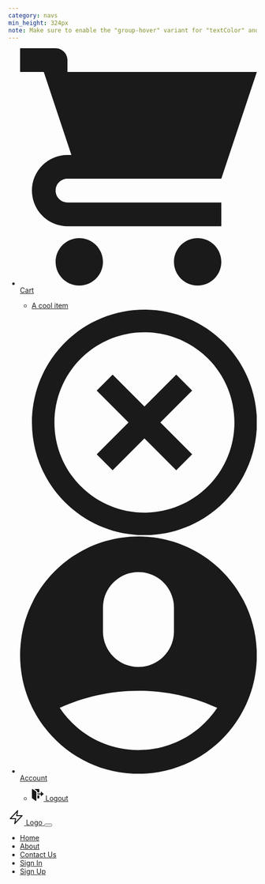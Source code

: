 ```yaml
---
category: navs
min_height: 324px
note: Make sure to enable the "group-hover" variant for "textColor" and "visibility".
---
```


<nav>
  <div class="py-3 relative border-b text-xs z-20">
    <ul class="container mx-auto flex justify-end items-center text-gray-700 px-8">
      <li class="relative group px-5">
        <a href="#" class="hover:text-{primary}-700 group-hover:text-{primary}-700 flex items-center">
          <svg class="w-4 h-4 md:mr-2 text-gray-600 group-hover:text-{primary}-700" viewBox="0 0 20 20" version="1.1" xmlns="http://www.w3.org/2000/svg" xmlns:xlink="http://www.w3.org/1999/xlink">
            <g stroke="none" stroke-width="1" fill="currentColor" fill-rule="evenodd">
              <path d="M3,5 L4.33333333,9 L4,9 C2.34314575,9 1,10.3431458 1,12 C1,13.6568542 2.34314575,15 4,15 L17,15 L17,13 L4.00684547,13 C3.45078007,13 3,12.5561352 3,12 C3,11.4477153 3.44748943,11 3.99850233,11 L10.5,11 L17,11 L20,2 L4,2 L4,0.997030139 C4,0.453036308 3.54809015,0 2.9906311,0 L0,0 L0,2 L2,2 L3,5 Z M5,20 C6.1045695,20 7,19.1045695 7,18 C7,16.8954305 6.1045695,16 5,16 C3.8954305,16 3,16.8954305 3,18 C3,19.1045695 3.8954305,20 5,20 Z M15,20 C16.1045695,20 17,19.1045695 17,18 C17,16.8954305 16.1045695,16 15,16 C13.8954305,16 13,16.8954305 13,18 C13,19.1045695 13.8954305,20 15,20 Z" id="Combined-Shape"></path>
            </g>
          </svg>
          <span class="hidden md:inline-block">Cart</span>
        </a>
        <div class="w-48 right-0 items-center absolute invisible group-hover:visible pt-4">
          <ul class="shadow rounded bg-white px-4 py-2">
            <li class="flex items-center justify-between py-1">
              <a href="#" class="text-xs w-full flex items-center hover:text-{primary}-700">
                <span class="w-5 h-5 bg-center bg-cover rounded-full bg-gray-300 mr-2"></span>
                A cool item
              </a>
              <a href="#" class="text-gray-600 hover:text-{primary}-700">
                <svg class="w-4 h-4" viewBox="0 0 20 20" version="1.1" xmlns="http://www.w3.org/2000/svg" xmlns:xlink="http://www.w3.org/1999/xlink">
                  <g stroke="none" stroke-width="1" fill="currentColor" fill-rule="evenodd">
                    <path d="M11.4142136,10 L14.2426407,7.17157288 L12.8284271,5.75735931 L10,8.58578644 L7.17157288,5.75735931 L5.75735931,7.17157288 L8.58578644,10 L5.75735931,12.8284271 L7.17157288,14.2426407 L10,11.4142136 L12.8284271,14.2426407 L14.2426407,12.8284271 L11.4142136,10 L11.4142136,10 Z M2.92893219,17.0710678 C6.83417511,20.9763107 13.1658249,20.9763107 17.0710678,17.0710678 C20.9763107,13.1658249 20.9763107,6.83417511 17.0710678,2.92893219 C13.1658249,-0.976310729 6.83417511,-0.976310729 2.92893219,2.92893219 C-0.976310729,6.83417511 -0.976310729,13.1658249 2.92893219,17.0710678 L2.92893219,17.0710678 Z M4.34314575,15.6568542 C7.46734008,18.7810486 12.5326599,18.7810486 15.6568542,15.6568542 C18.7810486,12.5326599 18.7810486,7.46734008 15.6568542,4.34314575 C12.5326599,1.21895142 7.46734008,1.21895142 4.34314575,4.34314575 C1.21895142,7.46734008 1.21895142,12.5326599 4.34314575,15.6568542 L4.34314575,15.6568542 Z" id="Combined-Shape-Copy"></path>
                  </g>
                </svg>
              </a>
            </li>
          </ul>
        </div>
      </li>
      <li class="relative group">
        <a href="#" class="group-hover:text-{primary}-700 flex items-center">
          <svg class="w-4 h-4 md:mr-2 text-gray-600 group-hover:text-{primary}-700" viewBox="0 0 20 20" version="1.1" xmlns="http://www.w3.org/2000/svg" xmlns:xlink="http://www.w3.org/1999/xlink">
						<g stroke="none" stroke-width="1" fill="currentColor" fill-rule="evenodd">
              <path d="M10,20 C15.5228475,20 20,15.5228475 20,10 C20,4.4771525 15.5228475,0 10,0 C4.4771525,0 0,4.4771525 0,10 C0,15.5228475 4.4771525,20 10,20 Z M6.99999861,6.00166547 C6.99999861,4.34389141 8.3465151,3 9.99999722,3 C11.6568507,3 12.9999958,4.33902013 12.9999958,6.00166547 L12.9999958,7.99833453 C12.9999958,9.65610859 11.6534793,11 9.99999722,11 C8.34314374,11 6.99999861,9.66097987 6.99999861,7.99833453 L6.99999861,6.00166547 Z M3.34715433,14.4444439 C5.37306718,13.5169611 7.62616222,13 10,13 C12.3738388,13 14.6269347,13.5169615 16.6528458,14.4444437 C15.2177146,16.5884188 12.7737035,18 10,18 C7.22629656,18 4.78228556,16.5884189 3.34715433,14.4444439 L3.34715433,14.4444439 Z" id="Combined-Shape"></path>				
						</g>
          </svg>
          <span class="hidden md:inline-block">Account</span>
        </a>
        <div class="w-48 right-0 items-center absolute invisible group-hover:visible pt-4">
          <ul class="shadow rounded bg-white px-4 py-2">
            <li>
              <a href="#" class="text-xs w-full inline-block py-1 hover:text-{primary}-700 flex items-center">
                <svg class="mr-2 w-4 h-4 opacity-75" xmlns="http://www.w3.org/2000/svg" width="24" height="24" viewBox="0 0 24 24">
                  <g fill="currentColor">
                      <path d="M8,24a.988.988,0,0,1-.581-.187l-7-5A1,1,0,0,1,0,18V1A1,1,0,0,1,1,0c.388,0,1.185.624,1.316.718L8.582,5.2A1,1,0,0,1,9,6.016V23a1,1,0,0,1-.542.89A1.019,1.019,0,0,1,8,24Z" fill="currentColor"></path>
                      <path d="M11,13v6h3a1,1,0,0,0,1-1V13Z" fill="currentColor"></path>
                      <path d="M11,6.016V7h4V1a1,1,0,0,0-1-1H4.751l5,3.576A3.013,3.013,0,0,1,11,6.016Z" fill="currentColor"></path>
                      <polygon points="24 10 18 5 18 9 11 9 11 11 18 11 18 15 24 10"></polygon>
                  </g>
                </svg>
                Logout
              </a>
            </li>
          </ul>
        </div>
      </li>
    </ul>
  </div>

  <div class="container mx-auto py-5 px-8">
    <div class="relative flex justify-between items-center">
      <a href="#" class="flex items-center">
        <svg class="text-{primary}-500 mr-2" xmlns="http://www.w3.org/2000/svg" width="32" height="32" viewBox="0 0 32 32">
          <g stroke-linecap="round" stroke-linejoin="round" stroke-width="2" fill="currentColor" stroke="currentColor">
            <polygon points="19 3 4 19 15 19 13 29 28 13 17 13 19 3" fill="none" stroke="currentColor" stroke-miterlimit="10"></polygon>
          </g>
        </svg>
        <span class="text-gray-800 font-bold">Logo</span>
      </a>
      <button onclick="this.nextElementSibling.classList.toggle('hidden')" class="px-3 py-2 border-2 rounded text-gray-500 border-gray-500 inline-block md:hidden">
        <svg class="fill-current h-3 w-3" viewBox="0 0 20 20" xmlns="http://www.w3.org/2000/svg">
          <title>Menu</title>
          <path stroke-width="1" stroke="currentColor" d="M0 3h20v2H0V3zm0 6h20v2H0V9zm0 6h20v2H0v-2z"></path>
        </svg>
      </button>
      <ul class="w-full max-w-xs hidden absolute right-0 top-0 mt-12 font-medium tracking-wide text-sm text-gray-800 bg-white p-5 shadow rounded z-10 md:max-w-full md:w-auto md:flex md:mt-0 md:relative md:flex-row md:items-center md:bg-transparent md:p-0 md:shadow-none md:rounded-none">
        <li class="mr-10 mb-3 md:mb-0">
          <a href="#" class="hover:text-{primary}-700">Home</a>
        </li>
        <li class="mr-10 mb-3 md:mb-0">
          <a href="#" class="hover:text-{primary}-700">About</a>
        </li>
        <li class="mr-10 mb-3 md:mb-0">
          <a href="#" class="hover:text-{primary}-700">Contact Us</a>
        </li>
        <li class="mr-10 mb-3 md:mb-0">
          <a href="#" class="hover:text-{primary}-700">Sign In</a>
        </li>
        <li>
          <a href="#"class="text-white bg-{primary}-500 hover:bg-{primary}-600 px-6 py-2 rounded inline-block font-semibold">
            Sign Up
          </a>
        </li>
      </ul>
    </div>
  </div>
</nav>
